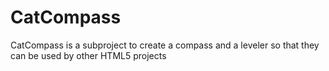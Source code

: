 # CatCompass
CatCompass is a subproject to create a compass and a leveler so that they can be used by other HTML5 projects
